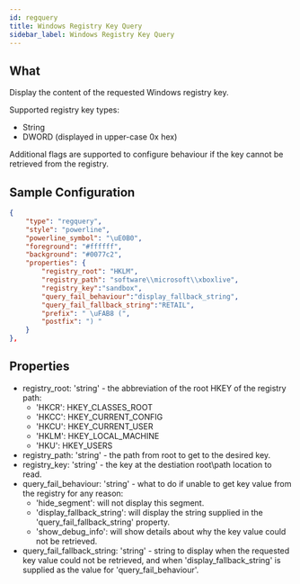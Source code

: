 ```yaml
---
id: regquery    
title: Windows Registry Key Query
sidebar_label: Windows Registry Key Query
---
```


## What

Display the content of the requested Windows registry key.

Supported registry key types:

* String
* DWORD (displayed in upper-case 0x hex)

Additional flags are supported to configure behaviour if the key cannot be retrieved from the registry.

## Sample Configuration

```json
{
    "type": "regquery",
    "style": "powerline",
    "powerline_symbol": "\uE0B0",
    "foreground": "#ffffff",
    "background": "#0077c2",
    "properties": {
        "registry_root": "HKLM",
        "registry_path": "software\\microsoft\\xboxlive",
        "registry_key":"sandbox",
        "query_fail_behaviour":"display_fallback_string",
        "query_fail_fallback_string":"RETAIL",
        "prefix": " \uFAB8 (",
        "postfix": ") "
    }
},
```
## Properties

- registry_root: 'string' - the abbreviation of the root HKEY of the registry path:
  - 'HKCR': HKEY_CLASSES_ROOT
  - 'HKCC': HKEY_CURRENT_CONFIG
  - 'HKCU': HKEY_CURRENT_USER
  - 'HKLM': HKEY_LOCAL_MACHINE
  - 'HKU': HKEY_USERS
- registry_path: 'string' - the path from root to get to the desired key.
- registry_key: 'string' - the key at the destiation root\path location to read.
- query_fail_behaviour: 'string' - what to do if unable to get key value from the registry for any reason:
  - 'hide_segment': will not display this segment.
  - 'display_fallback_string': will display the string supplied in the 'query_fail_fallback_string' property.
  - 'show_debug_info': will show details about why the key value could not be retrieved.
- query_fail_fallback_string: 'string' - string to display when the requested key value could not be retrieved, and when 'display_fallback_string' is supplied as the value for 'query_fail_behaviour'.
